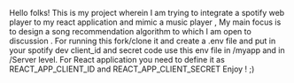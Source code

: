 Hello folks! This is my project wherein I am trying to integrate a spotify web player to my react application and mimic a music player , My main focus is to design a song recommendation algorithm to which I am open to discussion .
For running this fork/clone it and create a .env file and put in your spotify dev client_id and secret code use this env file in /myapp and in /Server level. 
For React application you need to define it as REACT_APP_CLIENT_ID and REACT_APP_CLIENT_SECRET
Enjoy ! ;) 
